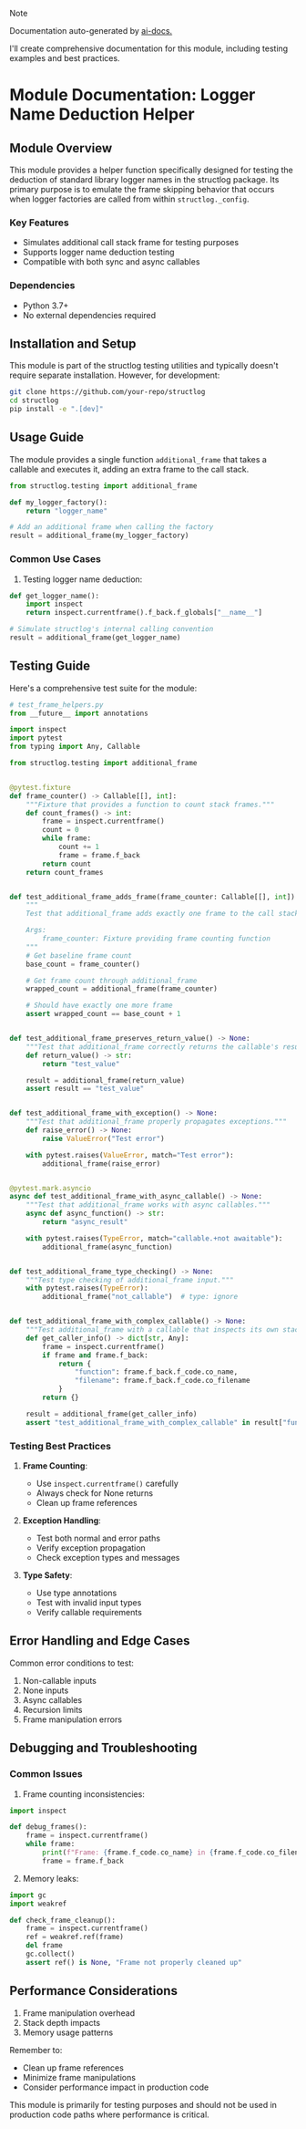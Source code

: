
> [!NOTE]
> Documentation auto-generated by [ai-docs.](https://github.com/connor-john/ai-docs)

I'll create comprehensive documentation for this module, including testing examples and best practices.

# Module Documentation: Logger Name Deduction Helper

## Module Overview

This module provides a helper function specifically designed for testing the deduction of standard library logger names in the structlog package. Its primary purpose is to emulate the frame skipping behavior that occurs when logger factories are called from within `structlog._config`.

### Key Features
- Simulates additional call stack frame for testing purposes
- Supports logger name deduction testing
- Compatible with both sync and async callables

### Dependencies
- Python 3.7+
- No external dependencies required

## Installation and Setup

This module is part of the structlog testing utilities and typically doesn't require separate installation. However, for development:

```bash
git clone https://github.com/your-repo/structlog
cd structlog
pip install -e ".[dev]"
```

## Usage Guide

The module provides a single function `additional_frame` that takes a callable and executes it, adding an extra frame to the call stack.

```python
from structlog.testing import additional_frame

def my_logger_factory():
    return "logger_name"

# Add an additional frame when calling the factory
result = additional_frame(my_logger_factory)
```

### Common Use Cases

1. Testing logger name deduction:
```python
def get_logger_name():
    import inspect
    return inspect.currentframe().f_back.f_globals["__name__"]

# Simulate structlog's internal calling convention
result = additional_frame(get_logger_name)
```

## Testing Guide

Here's a comprehensive test suite for the module:

```python
# test_frame_helpers.py
from __future__ import annotations

import inspect
import pytest
from typing import Any, Callable

from structlog.testing import additional_frame


@pytest.fixture
def frame_counter() -> Callable[[], int]:
    """Fixture that provides a function to count stack frames."""
    def count_frames() -> int:
        frame = inspect.currentframe()
        count = 0
        while frame:
            count += 1
            frame = frame.f_back
        return count
    return count_frames


def test_additional_frame_adds_frame(frame_counter: Callable[[], int]) -> None:
    """
    Test that additional_frame adds exactly one frame to the call stack.

    Args:
        frame_counter: Fixture providing frame counting function
    """
    # Get baseline frame count
    base_count = frame_counter()

    # Get frame count through additional_frame
    wrapped_count = additional_frame(frame_counter)

    # Should have exactly one more frame
    assert wrapped_count == base_count + 1


def test_additional_frame_preserves_return_value() -> None:
    """Test that additional_frame correctly returns the callable's result."""
    def return_value() -> str:
        return "test_value"

    result = additional_frame(return_value)
    assert result == "test_value"


def test_additional_frame_with_exception() -> None:
    """Test that additional_frame properly propagates exceptions."""
    def raise_error() -> None:
        raise ValueError("Test error")

    with pytest.raises(ValueError, match="Test error"):
        additional_frame(raise_error)


@pytest.mark.asyncio
async def test_additional_frame_with_async_callable() -> None:
    """Test that additional_frame works with async callables."""
    async def async_function() -> str:
        return "async_result"

    with pytest.raises(TypeError, match="callable.+not awaitable"):
        additional_frame(async_function)


def test_additional_frame_type_checking() -> None:
    """Test type checking of additional_frame input."""
    with pytest.raises(TypeError):
        additional_frame("not_callable")  # type: ignore


def test_additional_frame_with_complex_callable() -> None:
    """Test additional_frame with a callable that inspects its own stack."""
    def get_caller_info() -> dict[str, Any]:
        frame = inspect.currentframe()
        if frame and frame.f_back:
            return {
                "function": frame.f_back.f_code.co_name,
                "filename": frame.f_back.f_code.co_filename
            }
        return {}

    result = additional_frame(get_caller_info)
    assert "test_additional_frame_with_complex_callable" in result["function"]
```

### Testing Best Practices

1. **Frame Counting**:
   - Use `inspect.currentframe()` carefully
   - Always check for None returns
   - Clean up frame references

2. **Exception Handling**:
   - Test both normal and error paths
   - Verify exception propagation
   - Check exception types and messages

3. **Type Safety**:
   - Use type annotations
   - Test with invalid input types
   - Verify callable requirements

## Error Handling and Edge Cases

Common error conditions to test:

1. Non-callable inputs
2. None inputs
3. Async callables
4. Recursion limits
5. Frame manipulation errors

## Debugging and Troubleshooting

### Common Issues

1. Frame counting inconsistencies:
```python
import inspect

def debug_frames():
    frame = inspect.currentframe()
    while frame:
        print(f"Frame: {frame.f_code.co_name} in {frame.f_code.co_filename}")
        frame = frame.f_back
```

2. Memory leaks:
```python
import gc
import weakref

def check_frame_cleanup():
    frame = inspect.currentframe()
    ref = weakref.ref(frame)
    del frame
    gc.collect()
    assert ref() is None, "Frame not properly cleaned up"
```

## Performance Considerations

1. Frame manipulation overhead
2. Stack depth impacts
3. Memory usage patterns

Remember to:
- Clean up frame references
- Minimize frame manipulations
- Consider performance impact in production code

This module is primarily for testing purposes and should not be used in production code paths where performance is critical.
